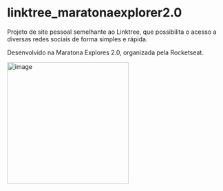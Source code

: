 # linktree_maratonaexplorer2.0

Projeto de site pessoal semelhante ao Linktree, que possibilita o acesso a diversas redes sociais de forma simples e rápida.

Desenvolvido na Maratona Explores 2.0, organizada pela Rocketseat.


<img width="282" alt="image" src="https://user-images.githubusercontent.com/106192001/177825364-9a14df89-044f-4646-9677-6c82cb17d5b5.png">
